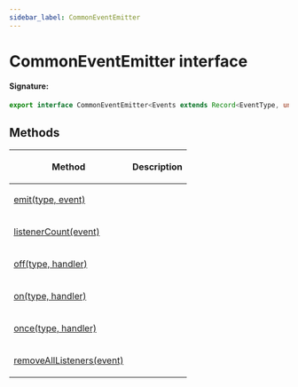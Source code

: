 ```yaml
---
sidebar_label: CommonEventEmitter
---
```


# CommonEventEmitter interface

#### Signature:

```typescript
export interface CommonEventEmitter<Events extends Record<EventType, unknown>>
```

## Methods

<table><thead><tr><th>

Method

</th><th>

Description

</th></tr></thead>
<tbody><tr><td>

<span id="emit">[emit(type, event)](./puppeteer.commoneventemitter.emit.md)</span>

</td><td>

</td></tr>
<tr><td>

<span id="listenercount">[listenerCount(event)](./puppeteer.commoneventemitter.listenercount.md)</span>

</td><td>

</td></tr>
<tr><td>

<span id="off">[off(type, handler)](./puppeteer.commoneventemitter.off.md)</span>

</td><td>

</td></tr>
<tr><td>

<span id="on">[on(type, handler)](./puppeteer.commoneventemitter.on.md)</span>

</td><td>

</td></tr>
<tr><td>

<span id="once">[once(type, handler)](./puppeteer.commoneventemitter.once.md)</span>

</td><td>

</td></tr>
<tr><td>

<span id="removealllisteners">[removeAllListeners(event)](./puppeteer.commoneventemitter.removealllisteners.md)</span>

</td><td>

</td></tr>
</tbody></table>
